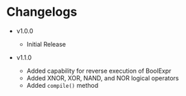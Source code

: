 # Changelogs

- v1.0.0
  - Initial Release

- v1.1.0
  - Added capability for reverse execution of BoolExpr
  - Added XNOR, XOR, NAND, and NOR logical operators
  - Added ```compile()``` method
